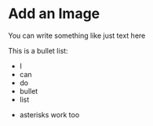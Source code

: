 # Add an Image

You can write something like just text here

This is a bullet list:

- I 
- can
- do
- bullet
- list
* asterisks work too
